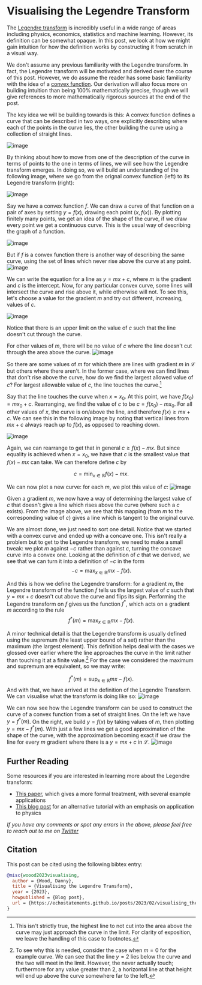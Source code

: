 # Visualising the Legendre Transform

The [Legendre transform](https://en.wikipedia.org/wiki/Legendre_transformation) is incredibly useful in a wide range of areas including physics, economics, statistics and machine learning. However, its definition can be somewhat opaque. In this post, we look at how we might gain intuition for how the definition works by constructing it from scratch in a visual way.

We don't assume any previous familiarity with the Legendre transform. In fact, the Legendre transform will be motivated and derived over the course of this post. However, we do assume the reader has some basic familiarity with the idea of a [convex function](https://en.wikipedia.org/wiki/Convex_function). Our derivation will also focus more on building intuition than being 100% mathematically precise, though we will give references to more mathematically rigorous sources at the end of the post.

The key idea we will be building towards is this: A convex function defines a curve that can be described in two ways, one explicitly describing where each of the points in the curve lies, the other building the curve using a collection of straight lines.

![image](output.gif)

By thinking about how to move from one of the description of the curve in terms of points to the one in terms of lines, we will see how the Legendre transform emerges. In doing so, we will build an understanding of the following image, where we go from the orignal convex function (left) to its Legendre transform (right):

![image](static_legendre.png)

Say we have a convex function $f$. We can draw a curve of that function on a pair of axes by setting $y=f(x)$, drawing each point $(x, f(x))$. By plotting finitely many points, we get an idea of the shape of the curve, if we draw every point we get a continuous curve. This is the usual way of describing the graph of a function.

![image](points.gif)

But if $f$ is a convex function there is another way of describing the same curve, using the set of lines which never rise above the curve at any point.
![image](good_lines.gif)


We can write the equation for a line as $y=mx+c$, where $m$ is the gradient and $c$ is the intercept. Now, for any particular convex curve, some lines will intersect the curve and rise above it, while otherwise will not. To see this, let's choose a value for the gradient $m$ and try out different, increasing, values of $c$.

![image](good_lines_bad_lines.gif)

Notice that there is an upper limit on the value of $c$ such that the line doesn't cut through the curve.

For other values of $m$, there will be no value of $c$ where the line doesn't cut through the area above the curve.
![image](bad_lines.gif)

So there are some values of $m$ for which there are lines with gradient $m$ in $\mathcal{L}$ but others where there aren't. In the former case, where we can find lines that don't rise above the curve, how do we find the largest allowed value of $c$? For largest allowable value of $c$, the line touches the curve.[^1]

Say that the line touches the curve when $x=x_0$. At this point, we have $f(x_0)=mx_0 + c$. Rearranging, we find the value of $c$ to be $c = f(x_0) - mx_0$. For all other values of $x$, the curve is on/above the line, and therefore $f(x) \geq mx+c$. We can see this in the following image by noting that vertical lines from $mx +c$ always reach *up* to $f(x)$, as opposed to reaching down.

![image](tangent.gif)

Again, we can rearrange to get that in general $c \geq f(x) - mx$. But since equality is achieved when $x=x_0$, we have that $c$ is the smallest value that $f(x) - mx$ can take. We can therefore define $c$ by

$$c = \min_{x \in \mathbb{R}} f(x) - mx.$$

We can now plot a new curve: for each $m$, we plot this value of $c$:
![image](legendre_c.gif)


Given a gradient $m$, we now have a way of determining the largest value of $c$ that doesn't give a line which rises above the curve (where such a $c$ exists). From the image above, we see that this mapping (from $m$ to the corresponding value of $c$) gives a line which is tangent to the original curve.

We are almost done, we just need to sort one detail. Notice that we started with a convex curve and ended up with a concave one. This isn't really a problem but to get to the Legendre transform, we need to make a small tweak: we plot $m$ against $-c$ rather than against $c$, turning the concave curve into a convex one. Looking at the definition of $c$ that we derived, we see that we can turn it into a definition of $-c$ in the form
$$-c = \max_{x \in \mathbb{R}} mx - f(x).$$

And this is how we define the Legendre transform: for a gradient $m$, the Legendre transform of the function $f$ tells us the largest value of $c$ such that $y=mx +c$ doesn't cut above the curve and flips its sign. Performing the Legendre transform on $f$ gives us the function $f^*$, which acts on a gradient $m$ according to the rule
$$f^\ast(m) = \max_{x \in \mathbb{R}} mx - f(x).$$

A minor technical detail is that the Legendre transform is usually defined using the supremum (the least upper bound of a set) rather than the maximum (the largest element). This definition helps deal with the cases we glossed over earlier where the line approaches the curve in the limit rather than touching it at a finite value.[^2] For the case we considered the maximum and supremum are equivalent, so we may write:

$$f^\ast(m) = \sup_{x \in \mathbb{R}} mx - f(x).$$
And with that, we have arrived at the definition of the Legendre Transform. We can visualise what the transform is doing like so:
![image](legendre.gif)

We can now see how the Legendre transform can be used to construct the curve of a convex function from a set of straight lines.
On the left we have $y = f^*(m)$. On the right, we build $y=f(x)$ by taking values of $m$, then plotting $y=mx - f^\ast(m)$. With just a few lines we get a good approximation of the shape of the curve, with the approximation becoming exact if we draw the line for every $m$ gradient where there is a $y=mx+c$ in $\mathcal{L}$.
![image](final.gif)

## Further Reading

Some resources if you are interested in learning more about the Legendre transform:
- [This paper](https://www2.ph.ed.ac.uk/~mevans/sp/LT070902.pdf), which gives a more formal treatment, with several example applications
- [This blog post](https://profoundphysics.com/legendre-transformations-for-dummies-intuition-and-examples/) for an alternative tutorial with an emphasis on application to physics

_If you have any comments or spot any errors in the above, please feel free to reach out to me on [Twitter](https://twitter.com/EchoStatements)_

## Citation

This post can be cited using the following bibtex entry:

```bibtex
@misc{woood2023visualising,
  author = {Wood, Danny},
  title = {Visualising the Legendre Transform},
  year = {2023},
  howpublished = {Blog post},
  url = {https://echostatements.github.io/posts/2023/02/visualising_the_legendre_transform/}
}
```


[^1]: This isn't strictly true, the highest line to not cut into the area above the curve may just approach the curve in the limit. For clarity of exposition, we leave the handling of this case to footnotes.
[^2]: To see why this is needed, consider the case when $m=0$ for the example curve. We can see that the line $y=2$ lies below the curve and the two will meet in the limit. However, the never actually touch; furthermore for any value greater than 2, a horizontal line at that height will end up above the curve somewhere far to the left.

